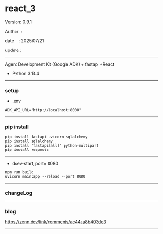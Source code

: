 # react_3

 Version: 0.9.1

 Author  :

 date    : 2025/07/21

 update :

***

Agent Development Kit (Google ADK) + fastapi +React

* Python 3.13.4

***
### setup
* .env
```
ADK_API_URL="http://localhost:8000"
```
***
### pip install

```
pip install fastapi uvicorn sqlalchemy
pip install sqlalchemy
pip install "fastapi[all]" python-multipart
pip install requests
```
***
* dcev-start, port= 8080

```
npm run build
uvicorn main:app --reload --port 8080
```

***
### changeLog

***
### blog

https://zenn.dev/link/comments/ac44aa8b403de3

***

